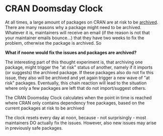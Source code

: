 # CRAN Doomsday Clock


At all times, a large amount of packages on CRAN are at risk to be
[archived](https://www.cranhaven.org/dashboard-at-risk.html). There are many
reasons why a package might need to be archived. Whatever it is, maintainers will receive an
email (if the reason is not that your maintainer emails bounce...) that they
have two weeks to fix the problem, otherwise the package is archived. So 

**What if noone would fix the issues and packages are archived?**

The interesting part of this thought experiment is, that archiving one package,
might trigger the "at risk" status of another, namely if it imports (or
suggests) the archived package. If these packages also do not fix this issue,
they also will be archived and yet again trigger a new wave of "at risk" packages.
Eventually, this chain reaction will lead to the situation where only a few
packages are left that do not import/suggest others. 

The CRAN Doomsday Clock calculates when the point in time is reached where CRAN
only contains dependency free packages, based on the current packages at risk
to be archived

The clock resets every day at noon, because - not surprisingly - most
maintainers DO actually fix the issues. However, also new issues may arise in
previously safe packages.
